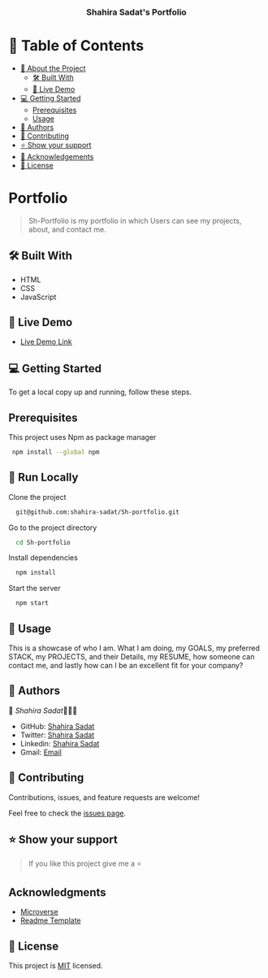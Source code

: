 <a name="readme-top"></a>

<div align="center">

  <h3><b>Shahira Sadat's Portfolio</b></h3>

</div>

<!-- TABLE OF CONTENTS -->

# 📗 Table of Contents

- [📖 About the Project](#about-project)
  - [🛠 Built With](#built-with)
  - [🚀 Live Demo](#live-demo)
- [💻 Getting Started](#getting-started)
  - [Prerequisites](#prerequisites)
  - [Usage](#usage)
- [👥 Authors](#authors)
- [🤝 Contributing](#contributing)
- [⭐️ Show your support](#support)
- [🙏 Acknowledgements](#acknowledgements)
- [📝 License](#license)

<!-- PROJECT DESCRIPTION -->

# Portfolio <a name="about-project"></a>

> Sh-Portfolio is my portfolio in which Users can see my projects, about, and contact me.


## 🛠 Built With <a name="built-with"></a>
- HTML
- CSS
- JavaScript

<!-- LIVE DEMO -->

## 🚀 Live Demo <a name="live-demo"></a>

- [Live Demo Link](https://shahira-sadat.github.io/Sh-portfolio/)


<!-- GETTING STARTED -->

## 💻 Getting Started <a name="getting-started"></a>

To get a local copy up and running, follow these steps.

## Prerequisites <a name="prerequisites">

This project uses Npm as package manager

```bash
 npm install --global npm
```

<!-- Run Locally -->

## :running: Run Locally

Clone the project

```bash
  git@github.com:shahira-sadat/Sh-portfolio.git
```

Go to the project directory

```bash
  cd Sh-portfolio
```

Install dependencies

```bash
  npm install
```

Start the server

```bash
  npm start
```

<!-- Usage -->

## :eyes: Usage <a name="usage">

This is a showcase of who I am. What I am doing, my GOALS, my preferred STACK, my PROJECTS, and their Details,
my RESUME, how someone can contact me, and lastly how can I be an excellent fit for your company?

<!-- AUTHORS -->

## 👥 Authors <a name="authors"></a>

👤 *Shahira Sadat*👩🏻‍💻
- GitHub: [Shahira Sadat](https://github.com/shahira-sadat)
- Twitter: [Shahira Sadat](https://twitter.com/SadatShahira)
- Linkedin: [Shahira Sadat](https://www.linkedin.com/in/shahira-sadat-49b402199)
- Gmail: [Email](shahira.sadat1@gmail.com)

<!-- CONTRIBUTING -->

## 🤝 Contributing <a name="contributing"></a>

Contributions, issues, and feature requests are welcome!

Feel free to check the [issues page](../../issues/).

<!-- SUPPORT -->

## ⭐️ Show your support <a name="support"></a>

> If you like this project give me a ⭐️

<!-- ACKNOWLEDGEMENTS -->

## Acknowledgments <a name="acknowledgements"></a>

- [Microverse](https://www.microverse.org/)
- [Readme Template](https://github.com/microverseinc/readme-template/blob/master/README.md)


<!-- LICENSE -->

## 📝 License <a name="license"></a>

This project is [MIT](./LICENSE) licensed.
